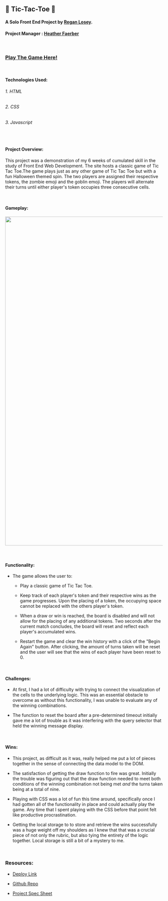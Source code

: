 
## 🎃 Tic-Tac-Toe 👻


#### A Solo Front End Project by [Regan Losey](https://github.com/reganlosey).
#### Project Manager : [Heather Faerber](https://github.com/hfaerber)

<br>

### [Play The Game Here!](https://reganlosey.github.io/tic-tac-toe/)

<br>

#### Technologies Used:
###### 1. HTML
###### 2. CSS
###### 3. Javascript


<br>

#### Project Overview:

This project was a demonstration of my 6 weeks of cumulated skill in the study of Front End Web Development. The site hosts a classic game of Tic Tac Toe.The game plays just as any other game of Tic Tac Toe but with a fun Halloween themed spin.
The two players are assigned their respective tokens, the zombie emoji and the goblin emoji. The players will alternate their turns until either player's token occupies three consecutive cells.

<br>

#### Gameplay:
<img width ="1052" src="https://user-images.githubusercontent.com/82983696/135185891-856a62b8-068f-45f8-a110-a2987627d547.gif">

 <br>
 <br>
 <br>

#### Functionality:
- The game allows the user to:
  - Play a classic game of Tic Tac Toe.

  - Keep track of each player's token and their respective wins as the game progresses. Upon the placing of a token, the occupying space cannot be replaced with the others player's token.

  - When a draw or win is reached, the board is disabled and will not allow for the placing of any additional tokens. Two seconds after the current match concludes, the board will reset and reflect each player's accumulated wins.

  - Restart the game and clear the win history with a click of the "Begin Again" button. After clicking, the amount of turns taken will be reset and the user will see that the wins of each player have been reset to 0.

<br>

#### Challenges:
 - At first, I had a lot of difficulty with trying to connect the visualization of the cells to the underlying logic. This was an essential obstacle to overcome as without this functionality, I was unable to evaluate any of the winning combinations.

 - The function to reset the board after a pre-determined timeout initially gave me a lot of trouble as it was interfering with the query selector that held the winning message display.

<br>

#### Wins:

- This project, as difficult as it was, really helped me put a lot of pieces together in the sense of connecting the data model to the DOM.

- The satisfaction of getting the draw function to fire was great. Initially the trouble was figuring out that the draw function needed to meet both conditions of the winning combination not being met *and* the turns taken being at a total of nine.

- Playing with CSS was a lot of fun this time around, specifically once I had gotten all of the functionality in place and could actually play the game. Any time that I spent playing with the CSS before that point felt like productive procrastination.

- Getting the local storage to to store and retrieve the wins successfully was a huge weight off my shoulders as I knew that that was a crucial piece of not only the rubric, but also tying the entirety of the logic together. Local storage is still a bit of a mystery to me.

<br>

### Resources:
- [Deploy Link](https://reganlosey.github.io/tic-tac-toe/)

- [Github Repo](https://github.com/reganlosey/tic-tac-toe)

- [Project Spec Sheet](https://frontend.turing.edu/projects/module-1/tic-tac-toe-solo.html)
